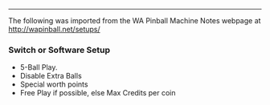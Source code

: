 ***
The following was imported from the WA Pinball Machine Notes webpage at http://wapinball.net/setups/
### Switch or Software Setup
-   5-Ball Play.
-   Disable Extra Balls
-   Special worth points
-   Free Play if possible, else Max Credits per coin